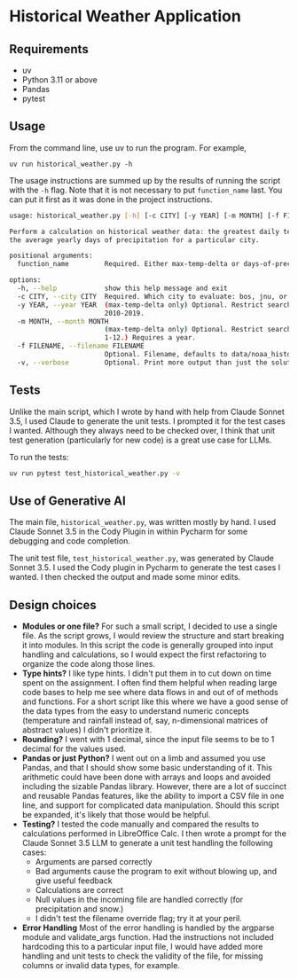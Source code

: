 
# Historical Weather Application

## Requirements

- uv
- Python 3.11 or above
- Pandas
- pytest

## Usage

From the command line, use uv to run the program.  For example, 
```
uv run historical_weather.py -h
```

The usage instructions are summed up by the results of running the script with the `-h` flag.
Note that it is not necessary to put `function_name` last.  You can put it first as it was done in the project instructions.

```bash
usage: historical_weather.py [-h] [-c CITY] [-y YEAR] [-m MONTH] [-f FILENAME] [-v] function_name

Perform a calculation on historical weather data: the greatest daily temperature change for a particular city, or
the average yearly days of precipitation for a particular city.

positional arguments:
  function_name         Required. Either max-temp-delta or days-of-precip

options:
  -h, --help            show this help message and exit
  -c CITY, --city CITY  Required. Which city to evaluate: bos, jnu, or mia
  -y YEAR, --year YEAR  (max-temp-delta only) Optional. Restrict search to a particular year in the range
                        2010-2019.
  -m MONTH, --month MONTH
                        (max-temp-delta only) Optional. Restrict search to a particular month in the range
                        1-12.) Requires a year.
  -f FILENAME, --filename FILENAME
                        Optional. Filename, defaults to data/noaa_historical_weather_10yr.csv
  -v, --verbose         Optional. Print more output than just the solution.
```

## Tests

Unlike the main script, which I wrote by hand with help from Claude Sonnet 3.5, I used Claude to generate the unit tests.  I prompted it for the test cases I wanted.  Although they always need to be checked over, I think that unit test generation (particularly for new code) is a great use case for LLMs.

To run the tests:

```bash
uv run pytest test_historical_weather.py -v
```

## Use of Generative AI

The main file, `historical_weather.py`, was written mostly by hand.  I used Claude Sonnet 3.5 in the Cody Plugin in within Pycharm for some debugging and code completion.

The unit test file, `test_historical_weather.py`, was generated by Claude Sonnet 3.5.  I used the Cody plugin in Pycharm to generate the test cases I wanted.  I then checked the output and made some minor edits.

## Design choices

- **Modules or one file?**  For such a small script, I decided to use a single file.  As the script grows, I would review the structure and start breaking it into modules.  In this script the code is generally grouped into input handling and calculations, so I would expect the first refactoring to organize the code along those lines.
- **Type hints?**  I like type hints.  I didn't put them in to cut down on time spent on the assignment.  I often find them helpful when reading large code bases to help me see where data flows in and out of of methods and functions.  For a short script like this where we have a good sense of the data types from the easy to understand numeric concepts (temperature and rainfall instead of, say, n-dimensional matrices of abstract values) I didn't prioritize it.
- **Rounding?**  I went with 1 decimal, since the input file seems to be to 1 decimal for the values used.
- **Pandas or just Python?**  I went out on a limb and assumed you use Pandas, and that I should show some basic understanding of it. This arithmetic could have been done with arrays and loops and avoided including the sizable Pandas library.  However, there are a lot of succinct and reusable Pandas features, like the ability to import a CSV file in one line, and support for complicated data manipulation. Should this script be expanded, it's likely that those would be helpful.
- **Testing?**  I tested the code manually and compared the results to calculations performed in LibreOffice Calc.  I then wrote a prompt for the Claude Sonnet 3.5 LLM to generate a unit test handling the following cases:
  - Arguments are parsed correctly
  - Bad arguments cause the program to exit without blowing up, and give useful feedback
  - Calculations are correct
  - Null values in the incoming file are handled correctly (for precipitation and snow.)
  - I didn't test the filename override flag; try it at your peril.
- **Error Handling** Most of the error handling is handled by the argparse module and validate_args function.   Had the instructions not included hardcoding this to a particular input file, I would have added more handling and unit tests to check the validity of the file, for missing columns or invalid data types, for example.
